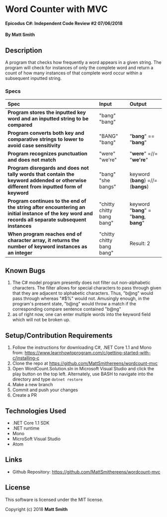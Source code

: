 # Word Counter with MVC

#### Epicodus C#: Independent Code Review #2 07/06/2018

#### By Matt Smith

## Description

A program that checks how frequently a word appears in a given string. The program will check for instances of only the complete word and return a count of how many instances of that complete word occur within a subsequent inputted string.


### Specs
| Spec | Input | Output |
| :-------------     | :------------- | :------------- |
| **Program stores the inputted key word and an inputted string to be compared**|  "bang" "bang" |  |
| **Program converts both key and comparative strings to lower to avoid case sensitivity**|  "BANG" "bang" | "**bang**" == "**bang**" |
| **Program recognizes punctuation and does not match**|  "were" "we're" | "**were**" =//= "**we're**" |
| **Program disregards and does not tally words that contain the keyword addended or otherwise different from inputted form of keyword**| "bang" "she bangs" | keyword (**bang**) =//= (**bangs**) |
| **Program continues to the end of the string after encountering an initial instance of the key word and records all separate subsequent instances**| "chitty chitty bang bang" | keyword "**bang**" = "**bang**, **bang**" |
| **When program reaches end of character array, it returns the number of keyword instances as an integer**| "chitty chitty bang bang" | Result: 2 |

## Known Bugs

1. The C# model program presently does not filter out non-alphabetic characters.  The filter allows for special characters to pass through given that they are adjacent to alphabetic characters.  Thus, "b@ng" would pass through whereas "#$%" would not.  Amusingly enough, in the program's present state, "b@ng" would throw a match if the corresponding compare sentence contained "b@ng"
1. as of right now, one can enter multiple words into the keyword field which will not be broken up.

## Setup/Contribution Requirements

1. Follow the instructions for downloading C#, .NET Core 1.1 and Mono from: https://www.learnhowtoprogram.com/c/getting-started-with-c/installing-c
1. Clone the repo at https://github.com/MattSmithereens/wordcount-mvc
1. Open WordCount.Solution.sln in Microsoft Visual Studio and click the play button on the top left.  Alternately, use BASH to navigate into the directory and type `dotnet restore`
1. Make a new branch
1. Commit and push your changes
1. Create a PR

## Technologies Used

* .NET Core 1.1 SDK
* .NET runtime
* Mono
* MicroSoft Visual Studio
* Atom

## Links

* Github Repository: https://github.com/MattSmithereens/wordcount-mvc

## License

This software is licensed under the MIT license.

Copyright (c) 2018 **Matt Smith**
